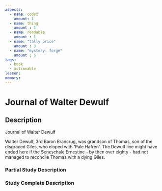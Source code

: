 ```yaml
---
aspects: 
  - name: codex
    amount: 1
  - name: thing
    amount : 1
  - name: readable
    amount : 1
  - name: "tally price"
    amount : 3
  - name: "mystery: forge"
    amount : 6
tags:
  - book
  - actionable
lesson: 
memory: 
---
```


# Journal of Walter Dewulf

## Description
Journal of Walter Dewulf

Walter Dewulf, 3rd Baron Brancrug, was grandson of Thomas, son of the disgraced Giles, who eloped with 'Pale Hafren'. The Dewulf line might have ended here if the Seneschale Ernestine - by then over eighty - had not managed to reconcile Thomas with a dying Giles.
### Partial Study Description

### Study Complete Description
